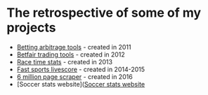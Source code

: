 # The retrospective of some of my projects

* [Betting arbitrage tools](https://github.com/stumm148/projects/blob/main/Betting%20arbitrage%20tools.md) - created in 2011
* [Betfair trading tools](https://github.com/stumm148/projects/blob/main/Betfair%20trading%20tools.md) - created in 2012
* [Race time stats](https://github.com/stumm148/projects/blob/main/Race%20time%20stats.md) - created in 2013
* [Fast sports livescore](https://github.com/stumm148/projects/blob/main/Fast%20sports%20livescore.md) - created in 2014-2015
* [6 million page scraper](https://github.com/stumm148/projects/blob/main/6%20million%20page%20scraper.md) - created in 2016
* [Soccer stats website]([Soccer stats website](https://github.com/stumm148/projects/blob/main/Soccer%20stats%20website.md)
